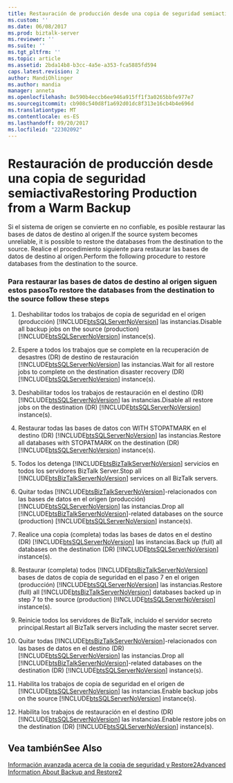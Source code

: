 ```yaml
---
title: Restauración de producción desde una copia de seguridad semiactiva | Documentos de Microsoft
ms.custom: ''
ms.date: 06/08/2017
ms.prod: biztalk-server
ms.reviewer: ''
ms.suite: ''
ms.tgt_pltfrm: ''
ms.topic: article
ms.assetid: 2bda14b8-b3cc-4a5e-a353-fca5885fd594
caps.latest.revision: 2
author: MandiOhlinger
ms.author: mandia
manager: anneta
ms.openlocfilehash: 8e590b4eccb6ee946a915ff1f3a0265bbfe977e7
ms.sourcegitcommit: cb908c540d8f1a692d01dc8f313e16cb4b4e696d
ms.translationtype: MT
ms.contentlocale: es-ES
ms.lasthandoff: 09/20/2017
ms.locfileid: "22302092"
---
```

# <a name="restoring-production-from-a-warm-backup"></a><span data-ttu-id="4ff6a-102">Restauración de producción desde una copia de seguridad semiactiva</span><span class="sxs-lookup"><span data-stu-id="4ff6a-102">Restoring Production from a Warm Backup</span></span>
<span data-ttu-id="4ff6a-103">Si el sistema de origen se convierte en no confiable, es posible restaurar las bases de datos de destino al origen.</span><span class="sxs-lookup"><span data-stu-id="4ff6a-103">If the source system becomes unreliable, it is possible to restore the databases from the destination to the source.</span></span> <span data-ttu-id="4ff6a-104">Realice el procedimiento siguiente para restaurar las bases de datos de destino al origen.</span><span class="sxs-lookup"><span data-stu-id="4ff6a-104">Perform the following procedure to restore databases from the destination to the source.</span></span>  
  
### <a name="to-restore-the-databases-from-the-destination-to-the-source-follow-these-steps"></a><span data-ttu-id="4ff6a-105">Para restaurar las bases de datos de destino al origen siguen estos pasos</span><span class="sxs-lookup"><span data-stu-id="4ff6a-105">To restore the databases from the destination to the source follow these steps</span></span>  
  
1.  <span data-ttu-id="4ff6a-106">Deshabilitar todos los trabajos de copia de seguridad en el origen (producción) [!INCLUDE[btsSQLServerNoVersion](../includes/btssqlservernoversion-md.md)] las instancias.</span><span class="sxs-lookup"><span data-stu-id="4ff6a-106">Disable all backup jobs on the source (production) [!INCLUDE[btsSQLServerNoVersion](../includes/btssqlservernoversion-md.md)] instance(s).</span></span>  
  
2.  <span data-ttu-id="4ff6a-107">Espere a todos los trabajos que se complete en la recuperación de desastres (DR) de destino de restauración [!INCLUDE[btsSQLServerNoVersion](../includes/btssqlservernoversion-md.md)] las instancias.</span><span class="sxs-lookup"><span data-stu-id="4ff6a-107">Wait for all restore jobs to complete on the destination disaster recovery (DR) [!INCLUDE[btsSQLServerNoVersion](../includes/btssqlservernoversion-md.md)] instance(s).</span></span>  
  
3.  <span data-ttu-id="4ff6a-108">Deshabilitar todos los trabajos de restauración en el destino (DR) [!INCLUDE[btsSQLServerNoVersion](../includes/btssqlservernoversion-md.md)] las instancias.</span><span class="sxs-lookup"><span data-stu-id="4ff6a-108">Disable all restore jobs on the destination (DR) [!INCLUDE[btsSQLServerNoVersion](../includes/btssqlservernoversion-md.md)] instance(s).</span></span>  
  
4.  <span data-ttu-id="4ff6a-109">Restaurar todas las bases de datos con WITH STOPATMARK en el destino (DR) [!INCLUDE[btsSQLServerNoVersion](../includes/btssqlservernoversion-md.md)] las instancias.</span><span class="sxs-lookup"><span data-stu-id="4ff6a-109">Restore all databases with STOPATMARK on the destination (DR) [!INCLUDE[btsSQLServerNoVersion](../includes/btssqlservernoversion-md.md)] instance(s).</span></span>  
  
5.  <span data-ttu-id="4ff6a-110">Todos los detenga [!INCLUDE[btsBizTalkServerNoVersion](../includes/btsbiztalkservernoversion-md.md)] servicios en todos los servidores BizTalk Server.</span><span class="sxs-lookup"><span data-stu-id="4ff6a-110">Stop all [!INCLUDE[btsBizTalkServerNoVersion](../includes/btsbiztalkservernoversion-md.md)] services on all BizTalk servers.</span></span>  
  
6.  <span data-ttu-id="4ff6a-111">Quitar todas [!INCLUDE[btsBizTalkServerNoVersion](../includes/btsbiztalkservernoversion-md.md)]-relacionados con las bases de datos en el origen (producción) [!INCLUDE[btsSQLServerNoVersion](../includes/btssqlservernoversion-md.md)] las instancias.</span><span class="sxs-lookup"><span data-stu-id="4ff6a-111">Drop all [!INCLUDE[btsBizTalkServerNoVersion](../includes/btsbiztalkservernoversion-md.md)]-related databases on the source (production) [!INCLUDE[btsSQLServerNoVersion](../includes/btssqlservernoversion-md.md)] instance(s).</span></span>  
  
7.  <span data-ttu-id="4ff6a-112">Realice una copia (completa) todas las bases de datos en el destino (DR) [!INCLUDE[btsSQLServerNoVersion](../includes/btssqlservernoversion-md.md)] las instancias.</span><span class="sxs-lookup"><span data-stu-id="4ff6a-112">Back up (full) all databases on the destination (DR) [!INCLUDE[btsSQLServerNoVersion](../includes/btssqlservernoversion-md.md)] instance(s).</span></span>  
  
8.  <span data-ttu-id="4ff6a-113">Restaurar (completa) todos [!INCLUDE[btsBizTalkServerNoVersion](../includes/btsbiztalkservernoversion-md.md)] bases de datos de copia de seguridad en el paso 7 en el origen (producción) [!INCLUDE[btsSQLServerNoVersion](../includes/btssqlservernoversion-md.md)] las instancias.</span><span class="sxs-lookup"><span data-stu-id="4ff6a-113">Restore (full) all [!INCLUDE[btsBizTalkServerNoVersion](../includes/btsbiztalkservernoversion-md.md)] databases backed up in step 7 to the source (production) [!INCLUDE[btsSQLServerNoVersion](../includes/btssqlservernoversion-md.md)] instance(s).</span></span>  
  
9. <span data-ttu-id="4ff6a-114">Reinicie todos los servidores de BizTalk, incluido el servidor secreto principal.</span><span class="sxs-lookup"><span data-stu-id="4ff6a-114">Restart all BizTalk servers including the master secret server.</span></span>  
  
10. <span data-ttu-id="4ff6a-115">Quitar todas [!INCLUDE[btsBizTalkServerNoVersion](../includes/btsbiztalkservernoversion-md.md)]-relacionados con las bases de datos en el destino (DR) [!INCLUDE[btsSQLServerNoVersion](../includes/btssqlservernoversion-md.md)] las instancias.</span><span class="sxs-lookup"><span data-stu-id="4ff6a-115">Drop all [!INCLUDE[btsBizTalkServerNoVersion](../includes/btsbiztalkservernoversion-md.md)]-related databases on the destination (DR) [!INCLUDE[btsSQLServerNoVersion](../includes/btssqlservernoversion-md.md)] instance(s).</span></span>  
  
11. <span data-ttu-id="4ff6a-116">Habilita los trabajos de copia de seguridad en el origen de [!INCLUDE[btsSQLServerNoVersion](../includes/btssqlservernoversion-md.md)] las instancias.</span><span class="sxs-lookup"><span data-stu-id="4ff6a-116">Enable backup jobs on the source [!INCLUDE[btsSQLServerNoVersion](../includes/btssqlservernoversion-md.md)] instance(s).</span></span>  
  
12. <span data-ttu-id="4ff6a-117">Habilita los trabajos de restauración en el destino (DR) [!INCLUDE[btsSQLServerNoVersion](../includes/btssqlservernoversion-md.md)] las instancias.</span><span class="sxs-lookup"><span data-stu-id="4ff6a-117">Enable restore jobs on the destination (DR) [!INCLUDE[btsSQLServerNoVersion](../includes/btssqlservernoversion-md.md)] instance(s).</span></span>  
  
## <a name="see-also"></a><span data-ttu-id="4ff6a-118">Vea también</span><span class="sxs-lookup"><span data-stu-id="4ff6a-118">See Also</span></span>  
 [<span data-ttu-id="4ff6a-119">Información avanzada acerca de la copia de seguridad y Restore2</span><span class="sxs-lookup"><span data-stu-id="4ff6a-119">Advanced Information About Backup and Restore2</span></span>](../technical-guides/advanced-information-about-backup-and-restore2.md)
